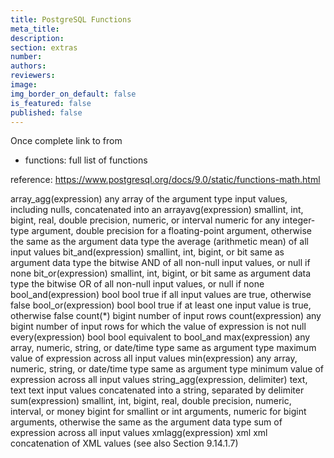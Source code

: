 ```yaml
---
title: PostgreSQL Functions
meta_title:
description:
section: extras
number:
authors:
reviewers:
image:
img_border_on_default: false
is_featured: false
published: false
---
```

Once complete link to from
 - functions: full list of functions

reference:
https://www.postgresql.org/docs/9.0/static/functions-math.html



array_agg(expression)	any	array of the argument type	input values, including nulls, concatenated into an arrayavg(expression)		smallint, int, bigint, real, double precision, numeric, or interval    numeric for any integer-type argument, double precision for a floating-point argument, otherwise the same as the argument data type the average (arithmetic mean) of all input values
bit_and(expression)	smallint, int, bigint, or bit	    same as argument data type	       the bitwise AND of all non-null input values, or null if none
bit_or(expression)	smallint, int, bigint, or bit	    same as argument data type	       the bitwise OR of all non-null input values, or null if none
bool_and(expression)	bool	  bool true if all input values are true, otherwise false
bool_or(expression)	bool	  bool true if at least one input value is true, otherwise false
count(*)		 	  bigint    number of input rows
count(expression)		  any	    bigint number of input rows for which the value of expression is not null
every(expression)		  bool	    bool   equivalent to bool_and
max(expression)			  any array, numeric, string, or date/time type	same as argument type	maximum value of expression across all input values
min(expression)			  any array, numeric, string, or date/time type	same as argument type	minimum value of expression across all input values
string_agg(expression, delimiter) text, text text     input values concatenated into a string, separated by delimiter
sum(expression)	       smallint, int, bigint, real, double precision, numeric, interval, or money	 bigint for smallint or int arguments, numeric for bigint arguments, otherwise the same as the argument data type sum of expression across all input values
xmlagg(expression)     xml	 xml  concatenation of XML values (see also Section 9.14.1.7)
